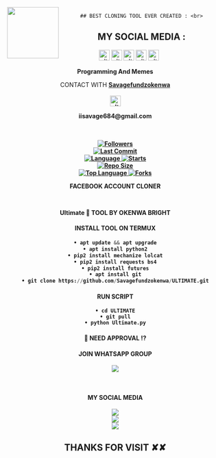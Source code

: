 <img src="https://github.com/Okenwa24/Okenwa24/blob/main/IMAGE/brightokenwa.gif" width="120" height="120" align="left">
<center>

    ## BEST CLONING TOOL EVER CREATED : <br>

   ##  MY SOCIAL MEDIA : <br>

<a href="https://instagram.com/savage_fundz" target="_blank"><img src="https://github.com/Okenwa24/GUPTA/blob/main/IMAGE/instagram.png" alt="alt text" width="25" height="25"></a> 
<a href="https://t.me/savage_fundz"><img src="https://github.com/Savagefundzokenwa/Azim-vau/blob/main/IMAGE/telegram.png" alt="alt text" width="25" height="25"></a>
<a href="wa.me/+2347061758885"><img src="https://github.com/Savagefundzokenwa/GUPTA/blob/main/IMAGE/WhatsApp.png" alt="alt text" width="25" height="25"></a>
<a href="https://www.facebook.com/okenwa.bright24" target="_blank"><img src="https://github.com/Savagefundzokenwa/GUPTA/blob/main/IMAGE/facebook.png" alt="alt text" width="25" height="25"></a> <a href="https://youtube.com/channel/UCdC-FvZjvj-_SbyeZqLM5Lw"><img src="https://github.com/Savagefundzokenwa/GUPTA/blob/main/IMAGE/youtube.png" alt="alt text" width="25" height="25"></a> 
&nbsp;&nbsp;     &nbsp;&nbsp;    &nbsp;&nbsp;   &nbsp;&nbsp;   &nbsp;&nbsp;
  
____Programming And Memes____

CONTACT WITH <a href="https://github.com/Savagefundzokenwa"><b>Savagefundzokenwa </a> </br><br>
<img src="https://github.com/Savagefundzokenwa/GUPTA/blob/main/IMAGE/contact.png" alt="alt text" width="25" height="25"> <br>
<p>iisavage684@gmail.com</p>  <br> <br> 


<a href="https://github.com/Savagefundzokenwa/followers">
<img title="Followers" src="https://img.shields.io/github/followers/Savagefundzokenwa?label=Followers&color=blue&style=flat-square"></a>

<br>
  <a href="https://github.com/Savagefundzokenwa/termux-style/stargazers/">
  <a href="https://github.com/Savagefundzokenwa/Savage_Fundz">
    <img alt="Last Commit" src="https://img.shields.io/github/last-commit/Savagefundzokenwa/Savage_Fundz.svg"/>
  </a>
<br>
  <a href="https://github.com/Savagefundzokenwa/Savage_Fundz">
    <img alt="Language" src="https://img.shields.io/github/languages/count/Savagefundzokenwa/Savage_Fundz.svg"/>
  </a>
  <a href="https://github.com/Savagefundzokenwa/Savage_Fundz">
    <img alt="Starts" src="https://img.shields.io/github/stars/Savagefundzokenwa/Savage_Fundz.svg"/>
  </a>
<br>
<a href="https://github.com/Savagefundzokenwa/Savage_Fundz">
    <img alt="Repo Size" src="https://img.shields.io/github/repo-size/Savagefundzokenwa/Savage_Fundz.svg"/>
  </a>
<br>
<a href="https://github.com/Savagefundzokenwa/Mark-Tech">
    <img alt="Top Language" src="https://img.shields.io/github/languages/top/Savagefundzokenwa/Mark-Tech.svg"/> <a                                                                                                        href="https://github.com/GUPTA-SHAKEL/Mark-Tech">
    <img alt="Forks" src="https://img.shields.io/github/forks/Savagefundzokenwa/Mark-Tech.svg"/>
  </a>
</div>

</br>
<p align="center">
      FACEBOOK ACCOUNT CLONER
</p>
</br>
<p align="center">
      Ultimate 🥏 TOOL BY OKENWA BRIGHT
</p>

#### INSTALL TOOL ON TERMUX
```python
• apt update && apt upgrade
• apt install python2
• pip2 install mechanize lolcat
• pip2 install requests bs4
• pip2 install futures
• apt install git
• git clone https://github.com/Savagefundzokenwa/ULTIMATE.git
```
#### RUN SCRIPT
```python2
• cd ULTIMATE
• git pull
• python Ultimate.py
```
#### :closed_lock_with_key: NEED APPROVAL ⁉️

#### JOIN WHATSAPP GROUP <br>
[![](https://img.shields.io/badge/WhatsApp-25D366?style=for-the-badge&logo=whatsapp&logoColor=white)](https://chat.whatsapp.com/J9yuomFu406ExZH6ZnbEni)

<br>

#### MY SOCIAL MEDIA

[![](https://img.shields.io/badge/Github-black?logo=Github&logoColor=red&labelColor=black)](https://github.com/Savagefundzokenwa) <br>
[![](https://img.shields.io/badge/Facebook-black?logo=Facebook&logoColor=red&labelColor=black)](https://www.facebook.com/okenwa.bright24) <br>
[![](https://img.shields.io/badge/Instagram-black?logo=Instagram&logoColor=red&labelColor=black)](https://www.instagram.com/savage_fundz2) <br>


<h2> THANKS FOR VISIT ✘✘ <h2\>
